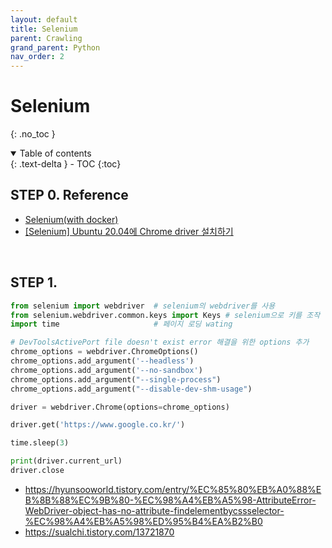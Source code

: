 ```yaml
---
layout: default
title: Selenium
parent: Crawling
grand_parent: Python
nav_order: 2
---
```


# Selenium
{: .no_toc }

<details open markdown="block">
  <summary>
    Table of contents
  </summary>
  {: .text-delta }
- TOC
{:toc}
</details>

<!------------------------------------ STEP ------------------------------------>

## STEP 0. Reference

* [Selenium(with docker)](https://merucode.github.io/docs/menu2-docker/menu2-sub8-docker-format/menu2-sub8-sub21-selenium.html)
* [[Selenium] Ubuntu 20.04에 Chrome driver 설치하기](https://velog.io/@choi-yh/Ubuntu-20.04-selinium-%EC%84%B8%ED%8C%85)

<br>

## STEP 1. 

```python
from selenium import webdriver  # selenium의 webdriver를 사용
from selenium.webdriver.common.keys import Keys # selenium으로 키를 조작
import time                     # 페이지 로딩 wating

# DevToolsActivePort file doesn't exist error 해결을 위한 options 추가
chrome_options = webdriver.ChromeOptions()
chrome_options.add_argument('--headless')
chrome_options.add_argument('--no-sandbox')
chrome_options.add_argument("--single-process")
chrome_options.add_argument("--disable-dev-shm-usage")

driver = webdriver.Chrome(options=chrome_options) 

driver.get('https://www.google.co.kr/')

time.sleep(3)

print(driver.current_url)
driver.close
```

* https://hyunsooworld.tistory.com/entry/%EC%85%80%EB%A0%88%EB%8B%88%EC%9B%80-%EC%98%A4%EB%A5%98-AttributeError-WebDriver-object-has-no-attribute-findelementbycssselector-%EC%98%A4%EB%A5%98%ED%95%B4%EA%B2%B0
* https://sualchi.tistory.com/13721870
